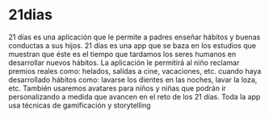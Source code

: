 # 21dias
21 días es una aplicación que le permite a padres enseñar hábitos y buenas conductas a sus hijos. 21 días es una app que se baza en los estudios que muestran que éste es el tiempo que tardamos los seres humanos en desarrollar nuevos hábitos.  La aplicación le permitirá al niño reclamar premios reales como: helados, salidas a cine, vacaciones, etc. cuando haya desarrollado hábitos como: lavarse los dientes en las noches, lavar la loza, etc.  También usaremos avatares para niños y niñas que podrán ir personalizando a medida que avancen en el reto de los 21 días.  Toda la app usa técnicas de gamificación y storytelling
